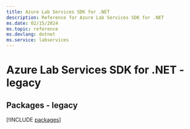 ```yaml
---
title: Azure Lab Services SDK for .NET
description: Reference for Azure Lab Services SDK for .NET
ms.date: 02/15/2024
ms.topic: reference
ms.devlang: dotnet
ms.service: labservices
---
```

# Azure Lab Services SDK for .NET - legacy
## Packages - legacy
[!INCLUDE [packages](lab-services-index.md)]